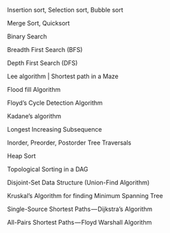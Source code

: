Insertion sort, Selection sort, Bubble sort

Merge Sort, Quicksort

Binary Search

Breadth First Search (BFS)

Depth First Search (DFS)

Lee algorithm | Shortest path in a Maze

Flood fill Algorithm

Floyd’s Cycle Detection Algorithm

Kadane’s algorithm

Longest Increasing Subsequence

Inorder, Preorder, Postorder Tree Traversals

Heap Sort

Topological Sorting in a DAG

Disjoint-Set Data Structure (Union-Find Algorithm)

Kruskal’s Algorithm for finding Minimum Spanning Tree

Single-Source Shortest Paths — Dijkstra’s Algorithm

All-Pairs Shortest Paths — Floyd Warshall Algorithm
